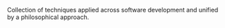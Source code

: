 
Collection of techniques applied across software development and unified by a philosophical approach.
